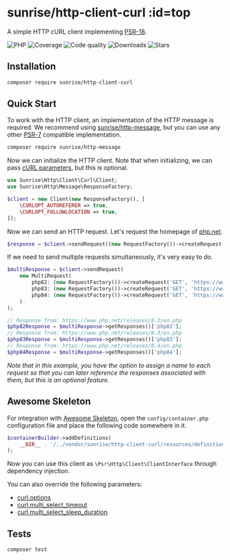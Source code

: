 [//]: # (TODO: Описать опции curlMultiSelectTimeout и curlMultiSelectSleepDuration)

# sunrise/http-client-curl :id=top

A simple HTTP cURL client implementing [PSR-18](https://www.php-fig.org/psr/psr-18/).

![PHP](https://img.shields.io/packagist/dependency-v/sunrise/http-client-curl/php?style=social&logo=php&label=PHP)
![Coverage](https://img.shields.io/scrutinizer/coverage/g/sunrise-php/http-client-curl?style=social)
![Code quality](https://img.shields.io/scrutinizer/quality/g/sunrise-php/http-client-curl?style=social)
![Downloads](https://img.shields.io/packagist/dt/sunrise/http-client-curl?style=social)
![Stars](https://img.shields.io/github/stars/sunrise-php/http-client-curl?style=social)

## Installation

```bash
composer require sunrise/http-client-curl
```

## Quick Start

To work with the HTTP client, an implementation of the HTTP message is required.
We recommend using [sunrise/http-message](/docs/packages/sunrise/http-message/), but you can use any other [PSR-7](https://www.php-fig.org/psr/psr-7/) compatible implementation.

```bash
composer require sunrise/http-message
```

Now we can initialize the HTTP client.
Note that when initializing, we can pass [cURL parameters](https://www.php.net/manual/en/curl.constants.php), but this is optional.

```php
use Sunrise\Http\Client\Curl\Client;
use Sunrise\Http\Message\ResponseFactory;

$client = new Client(new ResponseFactory(), [
    \CURLOPT_AUTOREFERER => true,
    \CURLOPT_FOLLOWLOCATION => true,
]);
```

Now we can send an HTTP request.
Let's request the homepage of [php.net](https://www.php.net/).

```php
$response = $client->sendRequest((new RequestFactory())->createRequest('GET', 'https://www.php.net/'));
```

If we need to send multiple requests simultaneously, it's very easy to do.

```php
$multiResponse = $client->sendRequest(
    new MultiRequest(
        php82: (new RequestFactory())->createRequest('GET', 'https://www.php.net/releases/8.2/en.php'),
        php83: (new RequestFactory())->createRequest('GET', 'https://www.php.net/releases/8.3/en.php'),
        php84: (new RequestFactory())->createRequest('GET', 'https://www.php.net/releases/8.4/en.php'),
    )
);

// Response from: https://www.php.net/releases/8.2/en.php
$php82Response = $multiResponse->getResponses()['php82'];
// Response from: https://www.php.net/releases/8.3/en.php
$php83Response = $multiResponse->getResponses()['php83'];
// Response from: https://www.php.net/releases/8.4/en.php
$php84Response = $multiResponse->getResponses()['php84'];
```

_Note that in this example, you have the option to assign a name to each request so that you can later reference the responses associated with them, but this is an optional feature._

## Awesome Skeleton

For integration with [Awesome Skeleton](/docs/packages/sunrise/awesome-skeleton/), open the `config/container.php` configuration file and place the following code somewhere in it.

```php
$containerBuilder->addDefinitions(
    __DIR__ . '/../vendor/sunrise/http-client-curl/resources/definitions/client.php',
);
```

Now you can use this client as `\Psr\Http\Client\ClientInterface` through dependency injection.

You can also override the following parameters:

- [curl.options](/docs/reference/app-parameters.md#curl_options)
- [curl.multi_select_timeout](/docs/reference/app-parameters.md#curl_multi_select_timeout)
- [curl.multi_select_sleep_duration](/docs/reference/app-parameters.md#curl_multi_select_sleep_duration)

## Tests

```bash
composer test
```
